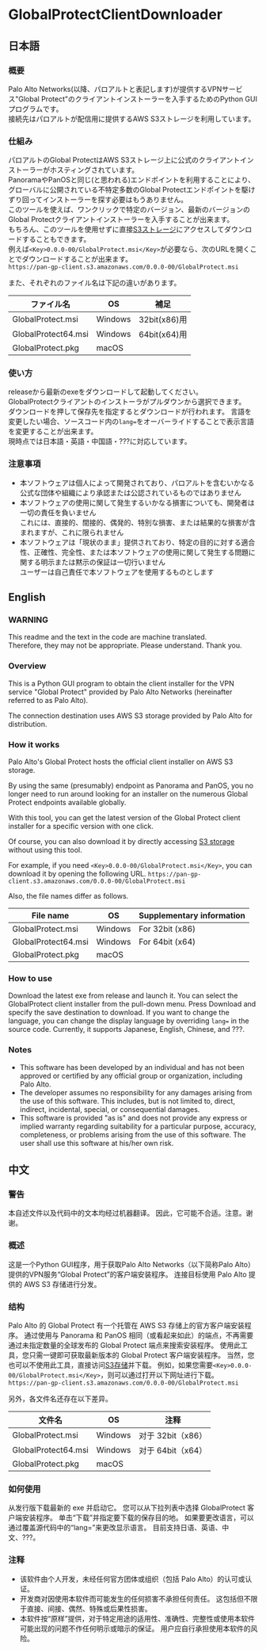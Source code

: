 # GlobalProtectClientDownloader  

## 日本語

### 概要  

Palo Alto Networks(以降、パロアルトと表記します)が提供するVPNサービス"Global Protect"のクライアントインストーラーを入手するためのPython GUIプログラムです。  
接続先はパロアルトが配信用に提供するAWS S3ストレージを利用しています。  

### 仕組み

パロアルトのGlobal ProtectはAWS S3ストレージ上に公式のクライアントインストーラーがホスティングされています。  
PanoramaやPanOSと同じ(と思われる)エンドポイントを利用することにより、グローバルに公開されている不特定多数のGlobal Protectエンドポイントを駆けずり回ってインストーラーを探す必要はもうありません。  
このツールを使えば、ワンクリックで特定のバージョン、最新のバージョンのGlobal Protectクライアントインストーラーを入手することが出来ます。  
もちろん、このツールを使用せずに直接[S3ストレージ](https://pan-gp-client.s3.amazonaws.com)にアクセスしてダウンロードすることもできます。  
例えば`<Key>0.0.0-00/GlobalProtect.msi</Key>`が必要なら、次のURLを開くことでダウンロードすることが出来ます。  
`https://pan-gp-client.s3.amazonaws.com/0.0.0-00/GlobalProtect.msi`  

また、それぞれのファイル名は下記の違いがあります。  

| ファイル名 | OS | 補足 |
| ---- | ---- | ---- |
| GlobalProtect.msi | Windows | 32bit(x86)用 |
| GlobalProtect64.msi | Windows | 64bit(x64)用 |
| GlobalProtect.pkg | macOS |  |

### 使い方  

releaseから最新のexeをダウンロードして起動してください。  
GlobalProtectクライアントのインストーラがプルダウンから選択できます。  
ダウンロードを押して保存先を指定するとダウンロードが行われます。
言語を変更したい場合、ソースコード内の`lang=`をオーバーライドすることで表示言語を変更することが出来ます。  
現時点では日本語・英語・中国語・???に対応しています。  


### 注意事項

- 本ソフトウェアは個人によって開発されており、パロアルトを含むいかなる公式な団体や組織により承認または公認されているものではありません
- 本ソフトウェアの使用に関して発生するいかなる損害についても、開発者は一切の責任を負いません  
これには、直接的、間接的、偶発的、特別な損害、または結果的な損害が含まれますが、これに限られません
- 本ソフトウェアは「現状のまま」提供されており、特定の目的に対する適合性、正確性、完全性、または本ソフトウェアの使用に関して発生する問題に関する明示または黙示の保証は一切行いません  
ユーザーは自己責任で本ソフトウェアを使用するものとします

## English

### WARNING

This readme and the text in the code are machine translated.  
Therefore, they may not be appropriate. Please understand. Thank you.

### Overview

This is a Python GUI program to obtain the client installer for the VPN service "Global Protect" provided by Palo Alto Networks (hereinafter referred to as Palo Alto).

The connection destination uses AWS S3 storage provided by Palo Alto for distribution.

### How it works

Palo Alto's Global Protect hosts the official client installer on AWS S3 storage.

By using the same (presumably) endpoint as Panorama and PanOS, you no longer need to run around looking for an installer on the numerous Global Protect endpoints available globally.

With this tool, you can get the latest version of the Global Protect client installer for a specific version with one click.

Of course, you can also download it by directly accessing [S3 storage](https://pan-gp-client.s3.amazonaws.com) without using this tool.

For example, if you need `<Key>0.0.0-00/GlobalProtect.msi</Key>`, you can download it by opening the following URL.
`https://pan-gp-client.s3.amazonaws.com/0.0.0-00/GlobalProtect.msi`

Also, the file names differ as follows.

| File name | OS | Supplementary information |
| ---- | ---- | ---- |
| GlobalProtect.msi | Windows | For 32bit (x86) |
| GlobalProtect64.msi | Windows | For 64bit (x64) |
| GlobalProtect.pkg | macOS | |

### How to use

Download the latest exe from release and launch it.
You can select the GlobalProtect client installer from the pull-down menu.
Press Download and specify the save destination to download.
If you want to change the language, you can change the display language by overriding `lang=` in the source code.
Currently, it supports Japanese, English, Chinese, and ???.

### Notes

- This software has been developed by an individual and has not been approved or certified by any official group or organization, including Palo Alto.
- The developer assumes no responsibility for any damages arising from the use of this software.
This includes, but is not limited to, direct, indirect, incidental, special, or consequential damages.
- This software is provided "as is" and does not provide any express or implied warranty regarding suitability for a particular purpose, accuracy, completeness, or problems arising from the use of this software.
The user shall use this software at his/her own risk.

## 中文

### 警告

本自述文件以及代码中的文本均经过机器翻译。
因此，它可能不合适。注意。谢谢。

### 概述

这是一个Python GUI程序，用于获取Palo Alto Networks（以下简称Palo Alto）提供的VPN服务“Global Protect”的客户端安装程序。
连接目标使用 Palo Alto 提供的 AWS S3 存储进行分发。

### 结构

Palo Alto 的 Global Protect 有一个托管在 AWS S3 存储上的官方客户端安装程序。
通过使用与 Panorama 和 PanOS 相同（或看起来如此）的端点，不再需要通过未指定数量的全球发布的 Global Protect 端点来搜索安装程序。
使用此工具，您只需一键即可获取最新版本的 Global Protect 客户端安装程序。
当然，您也可以不使用此工具，直接访问[S3存储](https://pan-gp-client.s3.amazonaws.com)并下载。
例如，如果您需要`<Key>0.0.0-00/GlobalProtect.msi</Key>`，则可以通过打开以下网址进行下载。
`https://pan-gp-client.s3.amazonaws.com/0.0.0-00/GlobalProtect.msi`

另外，各文件名还存在以下差异。

| 文件名 | OS |注释 |
| ---- | ---- | ---- |
| GlobalProtect.msi | Windows | 对于 32bit（x86）|
| GlobalProtect64.msi | Windows | 对于 64bit（x64） |
| GlobalProtect.pkg | macOS | |

### 如何使用

从发行版下载最新的 exe 并启动它。
您可以从下拉列表中选择 GlobalProtect 客户端安装程序。
单击“下载”并指定要下载的保存目的地。
如果要更改语言，可以通过覆盖源代码中的“lang=”来更改显示语言。
目前支持日语、英语、中文、???。


### 注释

- 该软件由个人开发，未经任何官方团体或组织（包括 Palo Alto）的认可或认证。  
- 开发商对因使用本软件而可能发生的任何损害不承担任何责任。
这包括但不限于直接、间接、偶然、特殊或后果性损害。
- 本软件按“原样”提供，对于特定用途的适用性、准确性、完整性或使用本软件可能出现的问题不作任何明示或暗示的保证。
用户应自行承担使用本软件的风险。